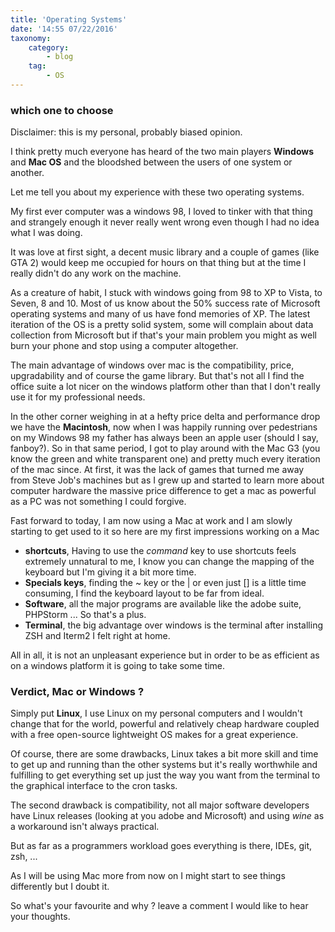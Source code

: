 ```yaml
---
title: 'Operating Systems'
date: '14:55 07/22/2016'
taxonomy:
    category:
        - blog
    tag:
        - OS
---
```


### which one to choose 
 
Disclaimer: this is my personal, probably biased opinion. 
 
I think pretty much everyone has heard of the two main players **Windows** and **Mac OS** and the bloodshed between the users of one system or another. 
 
Let me tell you about my experience with these two operating systems. 
 
My first ever computer was a windows 98, I loved to tinker with that thing and strangely enough it never really went wrong even though I had no idea what I was doing. 
 
It was love at first sight, a decent music library and a couple of games (like GTA 2) would keep me occupied for hours on that thing but at the time I really didn't do any work on the machine. 
 
As a creature of habit, I stuck with windows going from 98 to XP to Vista, to Seven, 8 and 10. Most of us know about the 50% success rate of Microsoft operating systems and many of us have fond memories of XP. The latest iteration of the OS is a pretty solid system, some will complain about data collection from Microsoft but if that's your main problem you might as well burn your phone and stop using a computer altogether. 
 
The main advantage of windows over mac is the compatibility, price, upgradability and of course the game library. But that's not all I find the office suite a lot nicer on the windows platform other than that I don't really use it for my professional needs. 
 
In the other corner weighing in at a hefty price delta and performance drop we have the **Macintosh**, now when I was happily running over pedestrians on my Windows 98 my father has always been an apple user (should I say, fanboy?). 
So in that same period, I got to play around with the Mac G3 (you know the green and white transparent one) and pretty much every iteration of the mac since. At first, it was the lack of games that turned me away from Steve Job's machines but as I grew up and started to learn more about computer hardware the massive price difference to get a mac as powerful as a PC was not something I could forgive. 
 
Fast forward to today, I am now using a Mac at work and I am slowly starting to get used to it so here are my first impressions working on a Mac 
 
* **shortcuts**, Having to use the *command* key to use shortcuts feels extremely unnatural to me, I know you can change the mapping of the keyboard but I'm giving it a bit more time. 
* **Specials keys**, finding the ~ key or the | or even just [] is a little time consuming, I find the keyboard layout to be far from ideal. 
* **Software**, all the major programs are available like the adobe suite, PHPStorm ... So that's a plus. 
* **Terminal**, the big advantage over windows is the terminal after installing ZSH and Iterm2 I felt right at home. 
 
All in all, it is not an unpleasant experience but in order to be as efficient as on a windows platform it is going to take some time. 
 
### Verdict, Mac or Windows ? 
 
Simply put **Linux**, I use Linux on my personal computers and I wouldn't change that for the world, powerful and relatively cheap hardware coupled with a free open-source lightweight OS makes for a great experience. 
 
Of course, there are some drawbacks, Linux takes a bit more skill and time to get up and running than the other systems but it's really worthwhile and fulfilling to get everything set up just the way you  want from the terminal to the graphical interface to the cron tasks. 
 
The second drawback is compatibility, not all major software developers have Linux releases (looking at you adobe and Microsoft) and using *wine* as a workaround isn't always practical. 
 
But as far as a programmers workload goes everything is there, IDEs, git, zsh, ... 
 
As I will be using Mac more from now on I might start to see things differently but I doubt it. 
 
So what's your favourite and why ? leave a comment I would like to hear your thoughts. 